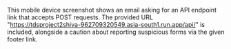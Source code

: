 This mobile device screenshot shows an email asking for an API endpoint link that accepts POST requests. The provided URL "https://tdsproject2shiva-962709320549.asia-south1.run.app/api/" is included, alongside a caution about reporting suspicious forms via the given footer link.